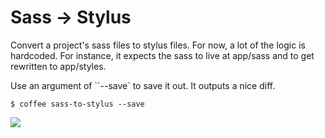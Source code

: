 # Sass → Stylus

Convert a project's sass files to stylus files.  For now, a lot of the logic is hardcoded.  For instance, it expects the sass to live at app/sass and to get rewritten to app/styles.

Use an argument of ``--save` to save it out.  It outputs a nice diff.

`$ coffee sass-to-stylus --save`

![](http://yo.bkwld.com/101R1m3c1I1j/Image%202016-04-11%20at%201.52.27%20PM.png)
